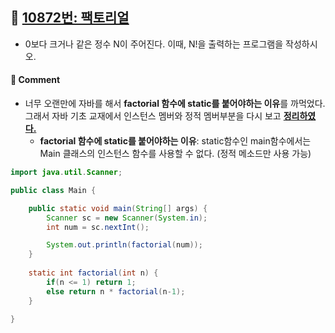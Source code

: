 ## 📌 [10872번: 팩토리얼](https://www.acmicpc.net/problem/10872)

* 0보다 크거나 같은 정수 N이 주어진다. 이때, N!을 출력하는 프로그램을 작성하시오.

#### 📝 Comment
* 너무 오랜만에 자바를 해서 **factorial 함수에 static를 붙어야하는 이유**를 까먹었다. 그래서 자바 기초 교재에서 인스턴스 멤버와 정적 멤버부분을 다시 보고 __[정리하였다.](https://github.com/HeoJiye/Java_study/blob/main/book/part1/chapter04.md#06-5-%EC%9D%B8%EC%8A%A4%ED%84%B4%EC%8A%A4-%EB%A9%A4%EB%B2%84%EC%99%80-%EC%A0%95%EC%A0%81-%EB%A9%A4%EB%B2%84)__
	- __factorial 함수에 static를 붙어야하는 이유__: static함수인 main함수에서는 Main 클래스의 인스턴스 함수를 사용할 수 없다. (정적 메소드만 사용 가능)

```java
import java.util.Scanner;

public class Main {

	public static void main(String[] args) {
		Scanner sc = new Scanner(System.in);
		int num = sc.nextInt();

		System.out.println(factorial(num));
	}
	
	static int factorial(int n) {
		if(n <= 1) return 1;
		else return n * factorial(n-1);
	}
	
}
```